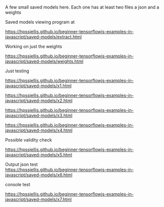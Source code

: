 A few small saved models here. Each one has at least two files a json and a weights


Saved models viewing program at 

https://hpssjellis.github.io/beginner-tensorflowjs-examples-in-javascript/saved-models/extract.html


Working on just the weights 

https://hpssjellis.github.io/beginner-tensorflowjs-examples-in-javascript/saved-models/weights.html

Just testing   


https://hpssjellis.github.io/beginner-tensorflowjs-examples-in-javascript/saved-models/x1.html


https://hpssjellis.github.io/beginner-tensorflowjs-examples-in-javascript/saved-models/x2.html


https://hpssjellis.github.io/beginner-tensorflowjs-examples-in-javascript/saved-models/x3.html




https://hpssjellis.github.io/beginner-tensorflowjs-examples-in-javascript/saved-models/x4.html


Possible validity check

https://hpssjellis.github.io/beginner-tensorflowjs-examples-in-javascript/saved-models/x5.html


Output json test  
https://hpssjellis.github.io/beginner-tensorflowjs-examples-in-javascript/saved-models/x6.html


console test

https://hpssjellis.github.io/beginner-tensorflowjs-examples-in-javascript/saved-models/x7.html


